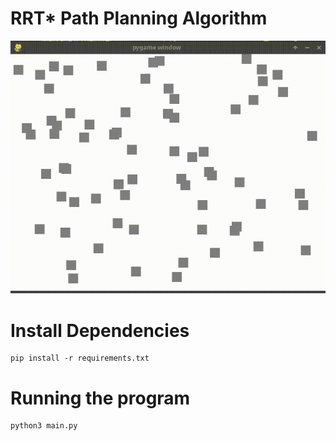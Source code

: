 # RRT* Path Planning Algorithm

![RRT](https://github.com/JACOBIN-SCTCS/CP214_path_planning/blob/main/rrt.gif)

# Install Dependencies
```
pip install -r requirements.txt
```

# Running the program
```
python3 main.py
```

